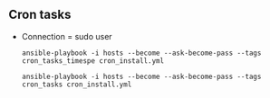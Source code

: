 
Cron tasks
----------
  - Connection = sudo user

	`ansible-playbook -i hosts --become --ask-become-pass --tags cron_tasks_timespe cron_install.yml`

	`ansible-playbook -i hosts --become --ask-become-pass --tags cron_tasks cron_install.yml`
